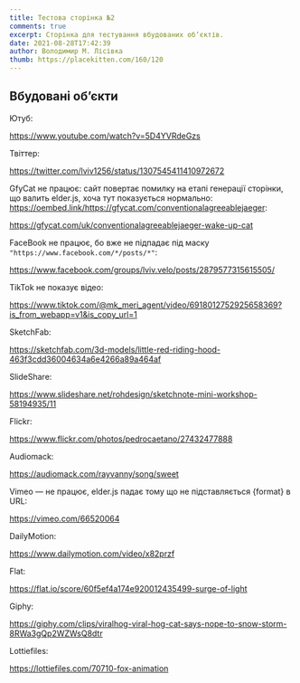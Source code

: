 ```yaml
---
title: Тестова сторінка №2
comments: true
excerpt: Cторінка для тестування вбудованих обʼєктів.
date: 2021-08-28T17:42:39
author: Володимир М. Лісівка
thumb: https://placekitten.com/160/120
---
```


## Вбудовані обʼєкти

Ютуб:

https://www.youtube.com/watch?v=5D4YVRdeGzs


Твіттер:

https://twitter.com/lviv1256/status/1307545411410972672


GfyCat не працює: сайт повертає помилку на етапі генерації сторінки, що валить elder.js, хоча тут показується нормально: https://oembed.link/https://gfycat.com/conventionalagreeablejaeger:

https://gfycat.com/uk/conventionalagreeablejaeger-wake-up-cat


FaceBook не працює, бо вже не підпадає під маску `"https://www.facebook.com/*/posts/*"`:

https://www.facebook.com/groups/lviv.velo/posts/2879577315615505/


TikTok не показує відео:

https://www.tiktok.com/@mk_meri_agent/video/6918012752925658369?is_from_webapp=v1&is_copy_url=1


SketchFab:

https://sketchfab.com/3d-models/little-red-riding-hood-463f3cdd36004634a6e4266a89a464af


SlideShare:

https://www.slideshare.net/rohdesign/sketchnote-mini-workshop-58194935/11


Flickr:

https://www.flickr.com/photos/pedrocaetano/27432477888


Audiomack:

https://audiomack.com/rayvanny/song/sweet


Vimeo — не працює, elder.js падає тому що не підставляється {format} в URL:

https://vimeo.com/66520064


DailyMotion:

https://www.dailymotion.com/video/x82przf


Flat:

https://flat.io/score/60f5ef4a174e920012435499-surge-of-light


Giphy:

https://giphy.com/clips/viralhog-viral-hog-cat-says-nope-to-snow-storm-8RWa3gQp2WZWsQ8dtr


Lottiefiles:

https://lottiefiles.com/70710-fox-animation

